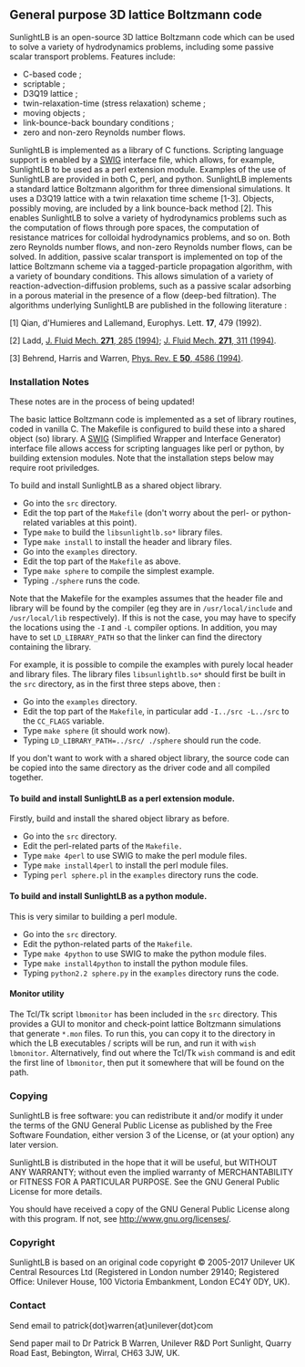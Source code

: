 ## General purpose 3D lattice Boltzmann code

SunlightLB is an open-source 3D lattice Boltzmann code which can be
used to solve a variety of hydrodynamics problems, including some
passive scalar transport problems. Features include: 

* C-based code ;
* scriptable ;
* D3Q19 lattice ;
* twin-relaxation-time (stress relaxation) scheme ;
* moving objects ;
* link-bounce-back boundary conditions ;
* zero and non-zero Reynolds number flows.

SunlightLB is implemented as a library of C functions.  Scripting
language support is enabled by a [SWIG](http://www.swig.org/)
interface file, which allows, for example, SunlightLB to be used as a
perl extension module.  Examples of the use of SunlightLB are provided
in both C, perl, and python.  SunlightLB implements a standard lattice
Boltzmann algorithm for three dimensional simulations. It uses a D3Q19
lattice with a twin relaxation time scheme [1-3].  Objects, possibly
moving, are included by a link bounce-back method [2].  This enables
SunlightLB to solve a variety of hydrodynamics problems such as the
computation of flows through pore spaces, the computation of
resistance matrices for colloidal hydrodynamics problems, and so
on. Both zero Reynolds number flows, and non-zero Reynolds number
flows, can be solved.  In addition, passive scalar transport is
implemented on top of the lattice Boltzmann scheme via a
tagged-particle propagation algorithm, with a variety of boundary
conditions. This allows simulation of a variety of
reaction-advection-diffusion problems, such as a passive scalar
adsorbing in a porous material in the presence of a flow (deep-bed
filtration).  The algorithms underlying SunlightLB are published in
the following literature :

[1] Qian, d'Humieres and Lallemand, Europhys. Lett. **17**, 479
(1992).

[2] Ladd, [J. Fluid Mech. **271**, 285 (1994)](https://doi.org/10.1017/S0022112094001771);
[J. Fluid Mech. **271**, 311 (1994)](https://doi.org/10.1017/S0022112094001783). 

[3] Behrend, Harris and Warren, [Phys. Rev. E **50**, 4586 (1994)](https://doi.org/10.1103/PhysRevE.50.4586).

### Installation Notes

These notes are in the process of being updated!

The basic lattice Boltzmann code is implemented as a set of library
routines, coded in vanilla C.  The Makefile is configured to build
these into a shared object (so) library.  A
[SWIG](http://www.swig.org/) (Simplified Wrapper and Interface
Generator) interface file allows access for scripting languages like
perl or python, by building extension modules.  Note that the
installation steps below may require root priviledges.

To build and install SunlightLB as a shared object library.

* Go into the `src` directory.
* Edit the top part of the `Makefile` (don't worry about the perl- or python-related variables at this point).
* Type `make` to build the `libsunlightlb.so*` library files.
* Type `make install` to install the header and library files.
* Go into the `examples` directory.
* Edit the top part of the `Makefile` as above.
* Type `make sphere` to compile the simplest example.</li>
* Typing `./sphere` runs the code.

Note that the Makefile for the examples assumes that the header file
and library will be found by the compiler (eg they are in
`/usr/local/include` and `/usr/local/lib` respectively). If this is
not the case, you may have to specify the locations using the `-I` and
`-L` compiler options.  In addition, you may have to set
`LD_LIBRARY_PATH` so that the linker can find the directory containing
the library.

For example, it is possible to compile the examples with purely local
header and library files.  The library files `libsunlightlb.so*`
should first be built in the `src` directory, as in the first three
steps above, then :

* Go into the `examples` directory.
* Edit the top part of the `Makefile`, in particular add `-I../src -L../src` to the `CC_FLAGS` variable.
* Type `make sphere` (it should work now).
* Typing `LD_LIBRARY_PATH=../src/ ./sphere` should run the code. 

If you don't want to work with a shared object library, the source
code can be copied into the same directory as the driver code and all
compiled together.

#### To build and install SunlightLB as a perl extension module.

Firstly, build and install the shared object library as before.

* Go into the `src` directory.
* Edit the perl-related parts of the `Makefile.`
* Type `make 4perl` to use SWIG to make the perl module files.
* Type `make install4perl` to install the perl module files.
* Typing `perl sphere.pl` in the `examples` directory runs the code. 

#### To build and install SunlightLB as a python module.

This is very similar to building a perl module.

* Go into the `src` directory.
* Edit the python-related parts of the `Makefile`.
* Type `make 4python` to use SWIG to make the python module files.
* Type `make install4python` to install the python module files.
* Typing `python2.2 sphere.py` in the `examples` directory runs the code. 

#### Monitor utility

The Tcl/Tk script `lbmonitor` has been included in the `src`
directory.  This provides a GUI to monitor and check-point lattice
Boltzmann simulations that generate `*.mon` files.  To run this, you
can copy it to the directory in which the LB executables / scripts
will be run, and run it with `wish lbmonitor`. Alternatively, find out
where the Tcl/Tk `wish` command is and edit the first line of
`lbmonitor`, then put it somewhere that will be found on the path.

### Copying

SunlightLB is free software: you can redistribute it and/or modify
it under the terms of the GNU General Public License as published by
the Free Software Foundation, either version 3 of the License, or
(at your option) any later version.

SunlightLB is distributed in the hope that it will be useful, but
WITHOUT ANY WARRANTY; without even the implied warranty of
MERCHANTABILITY or FITNESS FOR A PARTICULAR PURPOSE.  See the GNU
General Public License for more details.

You should have received a copy of the GNU General Public License
along with this program.  If not, see
<http://www.gnu.org/licenses/>.

### Copyright

SunlightLB is based on an original code copyright &copy; 2005-2017
Unilever UK Central Resources Ltd (Registered in London number 29140;
Registered Office: Unilever House, 100 Victoria Embankment, London
EC4Y 0DY, UK).

### Contact

Send email to patrick{dot}warren{at}unilever{dot}com

Send paper mail to Dr Patrick B Warren, Unilever R&D Port Sunlight,
Quarry Road East, Bebington, Wirral, CH63 3JW, UK.
